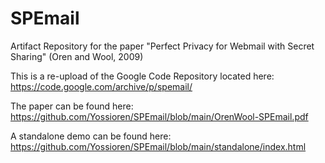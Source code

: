 # SPEmail

Artifact Repository for the paper "Perfect Privacy for Webmail with Secret Sharing" (Oren and Wool, 2009)

This is a re-upload of the Google Code Repository located here: https://code.google.com/archive/p/spemail/

The paper can be found here: https://github.com/Yossioren/SPEmail/blob/main/OrenWool-SPEmail.pdf

A standalone demo can be found here: https://github.com/Yossioren/SPEmail/blob/main/standalone/index.html
